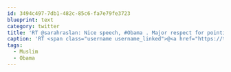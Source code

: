 ```yaml
---
id: 3494c497-7db1-482c-85c6-fa7e79fe3723
blueprint: text
category: twitter
title: 'RT @sarahraslan: Nice speech, #Obama . Major respect for pointing out that #OBL was not a #Muslim leader and killed Muslims as wel as no ...'
caption: 'RT <span class="username username_linked">@<a href="https://twitter.com/sarahraslan" title="Sarah Raslan">sarahraslan</a></span>: Nice speech, <span class="hashtag hashtag_local">#<a href="http://tweettemp.darylchymko.ca/?tag=obama">Obama</a> . Major respect for pointing out that <span class="hashtag hashtag_local">#<a href="http://tweettemp.darylchymko.ca/?tag=obl">OBL</a> was not a <span class="hashtag hashtag_local">#<a href="http://tweettemp.darylchymko.ca/?tag=muslim">Muslim</a> leader and killed Muslims as wel as no ...'
tags:
  - Muslim
  - Obama
---
```

